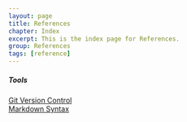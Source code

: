 ```yaml
---
layout: page
title: References
chapter: Index
excerpt: This is the index page for References.
group: References
tags: [reference]
---
```


##### Tools

[Git Version Control](/refs/git/index.html) <br/>
[Markdown Syntax](/refs/markdown/index.html)
